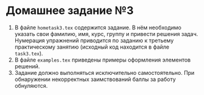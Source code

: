 # Домашнее задание №3

1. В файле `hometask3.tex` содержится задание. В нём необходимо указать
свои фамилию, имя, курс, группу и привести решения задач. Нумерация упражнений приводится по заданию к третьему практическому занятию (исходный код находится в файле `task3.tex`).
2. В файле `examples.tex` приведены примеры оформления элементов решений.
3. Задание должно выполняться исключительно самостоятельно. При обнаружении некорректных заимствований баллы за работу обнуляются.